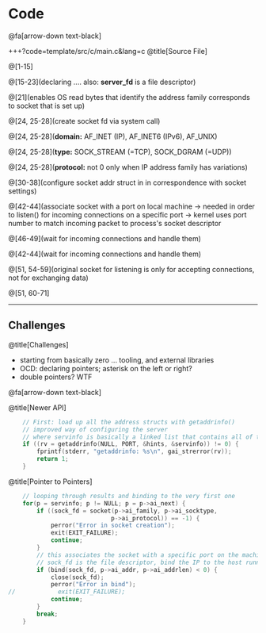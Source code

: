 # Code

@fa[arrow-down text-black]

+++?code=template/src/c/main.c&lang=c
@title[Source File]

@[1-15]

@[15-23](declaring .... also: **server_fd** is a file descriptor)

@[21](enables OS read bytes that identify the address family corresponds to socket that is set up)

@[24, 25-28](create socket fd via system call)

@[24, 25-28](**domain:** AF_INET (IP), AF_INET6 (IPv6), AF_UNIX)

@[24, 25-28](**type:** SOCK_STREAM (=TCP), SOCK_DGRAM (=UDP))

@[24, 25-28](**protocol:** not 0 only when IP address family has variations)

@[30-38](configure socket addr struct in in correspondence with socket settings)

@[42-44](associate socket with a port on local machine -> needed in order to listen() for incoming connections on a specific port -> kernel uses port number to match incoming packet to process's socket descriptor

@[46-49](wait for incoming connections and handle them)

@[42-44](wait for incoming connections and handle them)

@[51, 54-59](original socket for listening is only for accepting connections, not for exchanging data)

@[51, 60-71]


---

## Challenges

@title[Challenges]

- starting from basically zero ... tooling, and external libraries 
- OCD: declaring pointers; asterisk on the left or right?
- double pointers? WTF

@fa[arrow-down text-black]

@title[Newer API]

```C
    // First: load up all the address structs with getaddrinfo()
    // improved way of configuring the server
    // where servinfo is basically a linked list that contains all of the address information. The &servinfo is a node
    if ((rv = getaddrinfo(NULL, PORT, &hints, &servinfo)) != 0) {
        fprintf(stderr, "getaddrinfo: %s\n", gai_strerror(rv));
        return 1;
    }
```

@title[Pointer to Pointers]

```C
    // looping through results and binding to the very first one 
    for(p = servinfo; p != NULL; p = p->ai_next) {
        if ((sock_fd = socket(p->ai_family, p->ai_socktype,
                             p->ai_protocol)) == -1) {
            perror("Error in socket creation");
            exit(EXIT_FAILURE);
            continue;
        }
        // this associates the socket with a specific port on the machine, which is necessary in order to listen
        // sock_fd is the file descriptor, bind the IP to the host running on it, and pass the size of the addr.
        if (bind(sock_fd, p->ai_addr, p->ai_addrlen) < 0) {
            close(sock_fd);
            perror("Error in bind");
//            exit(EXIT_FAILURE);
            continue;
        }
        break;
    }
```




